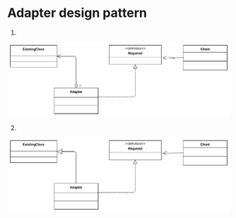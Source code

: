 # Adapter design pattern

1. 
![adapter](https://github.com/raestio/software-design-patterns-examples/blob/master/adapter/software_design_patterns_adapter.png)

2.
![adapter_2](https://github.com/raestio/software-design-patterns-examples/blob/master/adapter/software_design_patterns_adapter_2.png)
